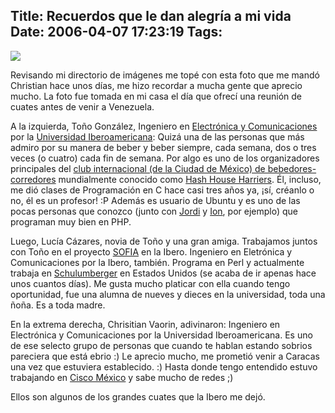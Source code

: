 Title: Recuerdos que le dan alegría a mi vida
Date: 2006-04-07 17:23:19
Tags: 
---
<a target="_blank" href="http://www.damog.net/files/pics/hashers.png"><img src="http://www.damog.net/files/pics/hashers-mini.png"/></a>
<p align="left">Revisando mi directorio de imágenes me topé con esta foto que me mandó Christian hace unos días, me hizo recordar a mucha gente que aprecio mucho. La foto fue tomada en mi casa el día que ofrecí una reunión de cuates antes de venir a Venezuela.</p>
<p align="left">A la izquierda, Toño González, Ingeniero en <a target="_blank" href="http://www.ie.uia.mx/">Electrónica y Comunicaciones</a> por la <a target="_blank" href="http://www.uia.mx/">Universidad Iberoamericana</a>: Quizá una de las personas que más admiro por su manera de beber y beber siempre, cada semana, dos o tres veces (o cuatro) cada fin de semana. Por algo es uno de los organizadores principales del <a target="_blank" href="http://www.mchhh.com/">club internacional (de la Ciudad de México) de bebedores-corredores</a> mundialmente conocido como <a target="_blank" href="http://en.wikipedia.org/wiki/Hash_House_Harriers">Hash House Harriers</a>. Él, incluso, me dió clases de Programación en C hace casi tres años ya, ¡sí, créanlo o no, él es un profesor! :P Además es usuario de Ubuntu y es uno de las pocas personas que conozco (junto con <a target="_blank" href="http://www.jordi.net">Jordi</a> y <a target="_blank" href="http://ion.gluch.org.mx">Ion</a>, por ejemplo) que programan muy bien en PHP.</p>
<p align="left">Luego, Lucía Cázares, novia de Toño y una gran amiga. Trabajamos juntos con Toño en el proyecto <a target="_blank" href="http://sofia.uia.mx">SOFIA</a> en la Ibero. Ingeniero en Eletrónica y Comunicaciones por la Ibero, también. Programa en Perl y actualmente trabaja en <a target="_blank" href="http://www.schlumberger.com">Schulumberger</a> en Estados Unidos (se acaba de ir apenas hace unos cuantos días). Me gusta mucho platicar con ella cuando tengo oportunidad, fue una alumna de nueves y dieces en la universidad, toda una ñoña. Es a toda madre.</p>En la extrema derecha, Chrisitian Vaorin, adivinaron: Ingeniero en Electrónica y Comunicaciones por la Universidad Iberoamericana. Es uno de ese selecto grupo de personas que cuando te hablan estando sobrios pareciera que está ebrio :) Le aprecio mucho, me prometió venir a Caracas una vez que estuviera establecido. :) Hasta donde tengo entendido estuvo trabajando en <a target="_blank" href="http://www.cisco.com.mx">Cisco México</a> y sabe mucho de redes ;)
<p align="left">Ellos son algunos de los grandes cuates que la Ibero me dejó. </p>
